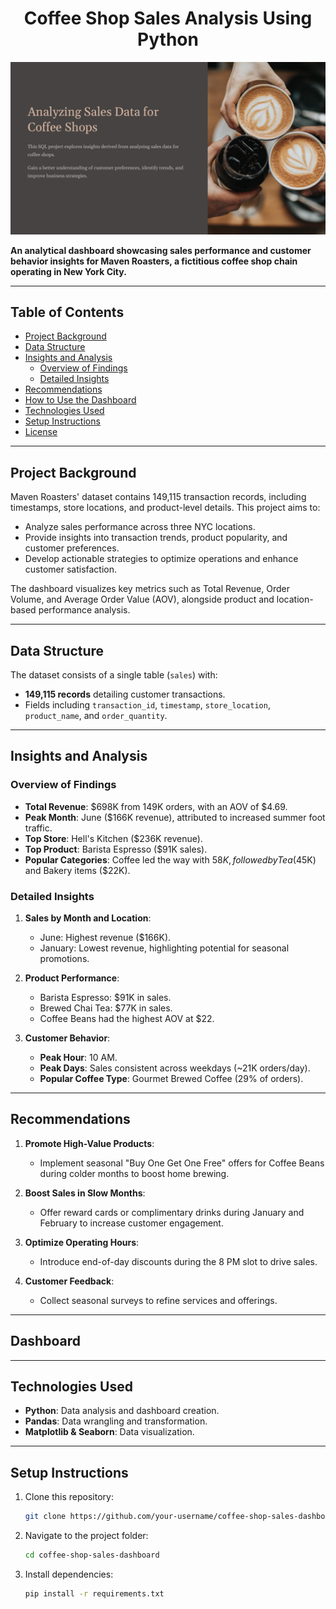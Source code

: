 <h1 align="center">Coffee Shop Sales Analysis Using Python</h1>

<p align="center">
    <img src="https://github.com/meabhaykr/Coffee-Shop-Sales-Analysis-Using-SQL/blob/main/Header.png" alt="Header">
</p>


**An analytical dashboard showcasing sales performance and customer behavior insights for Maven Roasters, a fictitious coffee shop chain operating in New York City.**

---

## Table of Contents
- [Project Background](#project-background)
- [Data Structure](#data-structure)
- [Insights and Analysis](#insights-and-analysis)
  - [Overview of Findings](#overview-of-findings)
  - [Detailed Insights](#detailed-insights)
- [Recommendations](#recommendations)
- [How to Use the Dashboard](#how-to-use-the-dashboard)
- [Technologies Used](#technologies-used)
- [Setup Instructions](#setup-instructions)
- [License](#license)

---

## Project Background
Maven Roasters' dataset contains 149,115 transaction records, including timestamps, store locations, and product-level details. This project aims to:
- Analyze sales performance across three NYC locations.
- Provide insights into transaction trends, product popularity, and customer preferences.
- Develop actionable strategies to optimize operations and enhance customer satisfaction.

The dashboard visualizes key metrics such as Total Revenue, Order Volume, and Average Order Value (AOV), alongside product and location-based performance analysis.

---

## Data Structure
The dataset consists of a single table (`sales`) with:
- **149,115 records** detailing customer transactions.
- Fields including `transaction_id`, `timestamp`, `store_location`, `product_name`, and `order_quantity`.

---

## Insights and Analysis

### Overview of Findings
- **Total Revenue**: $698K from 149K orders, with an AOV of $4.69.
- **Peak Month**: June ($166K revenue), attributed to increased summer foot traffic.
- **Top Store**: Hell's Kitchen ($236K revenue).
- **Top Product**: Barista Espresso ($91K sales).
- **Popular Categories**: Coffee led the way with $58K, followed by Tea ($45K) and Bakery items ($22K).

### Detailed Insights
1. **Sales by Month and Location**:
   - June: Highest revenue ($166K).
   - January: Lowest revenue, highlighting potential for seasonal promotions.

2. **Product Performance**:
   - Barista Espresso: $91K in sales.
   - Brewed Chai Tea: $77K in sales.
   - Coffee Beans had the highest AOV at $22.

3. **Customer Behavior**:
   - **Peak Hour**: 10 AM.
   - **Peak Days**: Sales consistent across weekdays (~21K orders/day).
   - **Popular Coffee Type**: Gourmet Brewed Coffee (29% of orders).

---

## Recommendations
1. **Promote High-Value Products**:
   - Implement seasonal "Buy One Get One Free" offers for Coffee Beans during colder months to boost home brewing.
   
2. **Boost Sales in Slow Months**:
   - Offer reward cards or complimentary drinks during January and February to increase customer engagement.

3. **Optimize Operating Hours**:
   - Introduce end-of-day discounts during the 8 PM slot to drive sales.

4. **Customer Feedback**:
   - Collect seasonal surveys to refine services and offerings.

---

## Dashboard


---

## Technologies Used
- **Python**: Data analysis and dashboard creation.
- **Pandas**: Data wrangling and transformation.
- **Matplotlib & Seaborn**: Data visualization.

---

## Setup Instructions
1. Clone this repository:
   ```bash
   git clone https://github.com/your-username/coffee-shop-sales-dashboard.git
   ```
2. Navigate to the project folder:
   ```bash
   cd coffee-shop-sales-dashboard
   ```
3. Install dependencies:
   ```bash
   pip install -r requirements.txt
   ```
